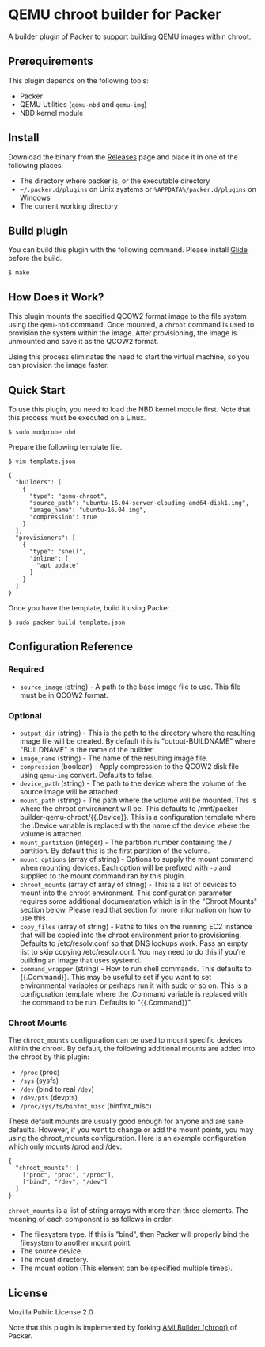 # QEMU chroot builder for Packer

A builder plugin of Packer to support building QEMU images within chroot.

## Prerequirements

This plugin depends on the following tools:

- Packer
- QEMU Utilities (`qemu-nbd` and `qemu-img`)
- NBD kernel module

## Install

Download the binary from the [Releases](https://github.com/summerwind/packer-builder-qemu-chroot/releases) page and place it in one of the following places:

- The directory where packer is, or the executable directory
- `~/.packer.d/plugins` on Unix systems or `%APPDATA%/packer.d/plugins` on Windows
- The current working directory

## Build plugin

You can build this plugin with the following command. Please install [Glide](https://github.com/Masterminds/glide) before the build.

```
$ make
```

## How Does it Work?

This plugin mounts the specified QCOW2 format image to the file system using the `qemu-nbd` command. Once mounted, a `chroot` command is used to provision the system within the image. After provisioning, the image is unmounted and save it as the QCOW2 format.

Using this process eliminates the need to start the virtual machine, so you can provision the image faster.

## Quick Start

To use this plugin, you need to load the NBD kernel module first. Note that this process must be executed on a Linux.

```
$ sudo modprobe nbd
```

Prepare the following template file.

```
$ vim template.json
```

```
{
  "builders": [
    {
      "type": "qemu-chroot",
      "source_path": "ubuntu-16.04-server-cloudimg-amd64-disk1.img",
      "image_name": "ubuntu-16.04.img",
      "compression": true
    }
  ],
  "provisioners": [
    {
      "type": "shell",
      "inline": [
        "apt update"
      ]
    }
  ] 
}
```

Once you have the template, build it using Packer.

```
$ sudo packer build template.json
```

## Configuration Reference

### Required

- `source_image` (string) - A path to the base image file to use. This file must be in QCOW2 format.

### Optional

- `output_dir` (string) - This is the path to the directory where the resulting image file will be created. By default this is "output-BUILDNAME" where "BUILDNAME" is the name of the builder.
- `image_name` (string) - The name of the resulting image file.
- `compression` (boolean) - Apply compression to the QCOW2 disk file using `qemu-img` convert. Defaults to false.
- `device_path` (string) - The path to the device where the volume of the source image will be attached.
- `mount_path` (string) - The path where the volume will be mounted. This is where the chroot environment will be. This defaults to /mnt/packer-builder-qemu-chroot/{{.Device}}. This is a configuration template where the .Device variable is replaced with the name of the device where the volume is attached.
- `mount_partition` (integer) - The partition number containing the / partition. By default this is the first partition of the volume.
- `mount_options` (array of string) - Options to supply the mount command when mounting devices. Each option will be prefixed with `-o` and supplied to the mount command ran by this plugin.
- `chroot_mounts` (array of array of string) - This is a list of devices to mount into the chroot environment. This configuration parameter requires some additional documentation which is in the "Chroot Mounts" section below. Please read that section for more information on how to use this.
- `copy_files` (array of string) - Paths to files on the running EC2 instance that will be copied into the chroot environment prior to provisioning. Defaults to /etc/resolv.conf so that DNS lookups work. Pass an empty list to skip copying /etc/resolv.conf. You may need to do this if you're building an image that uses systemd.
- `command_wrapper` (string) - How to run shell commands. This defaults to {{.Command}}. This may be useful to set if you want to set environmental variables or perhaps run it with sudo or so on. This is a configuration template where the .Command variable is replaced with the command to be run. Defaults to "{{.Command}}".

### Chroot Mounts

The `chroot_mounts` configuration can be used to mount specific devices within the chroot. By default, the following additional mounts are added into the chroot by this plugin:

- `/proc` (proc)
- `/sys` (sysfs)
- `/dev` (bind to real `/dev`)
- `/dev/pts` (devpts)
- `/proc/sys/fs/binfmt_misc` (binfmt_misc)

These default mounts are usually good enough for anyone and are sane defaults. However, if you want to change or add the mount points, you may using the chroot_mounts configuration. Here is an example configuration which only mounts /prod and /dev:

```
{
  "chroot_mounts": [
    ["proc", "proc", "/proc"],
    ["bind", "/dev", "/dev"]
  ]
}
```

`chroot_mounts` is a list of string arrays with more than three elements. The meaning of each component is as follows in order:

- The filesystem type. If this is "bind", then Packer will properly bind the filesystem to another mount point.
- The source device.
- The mount directory.
- The mount option (This element can be specified multiple times).

## License

Mozilla Public License 2.0

Note that this plugin is implemented by forking [AMI Builder (chroot)](https://www.packer.io/docs/builders/amazon-chroot.html) of Packer.

